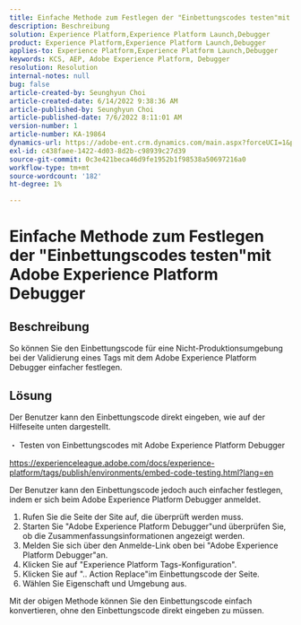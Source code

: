 ```yaml
---
title: Einfache Methode zum Festlegen der "Einbettungscodes testen"mit Adobe Experience Platform Debugger
description: Beschreibung
solution: Experience Platform,Experience Platform Launch,Debugger
product: Experience Platform,Experience Platform Launch,Debugger
applies-to: Experience Platform,Experience Platform Launch,Debugger
keywords: KCS, AEP, Adobe Experience Platform, Debugger
resolution: Resolution
internal-notes: null
bug: false
article-created-by: Seunghyun Choi
article-created-date: 6/14/2022 9:38:36 AM
article-published-by: Seunghyun Choi
article-published-date: 7/6/2022 8:11:01 AM
version-number: 1
article-number: KA-19864
dynamics-url: https://adobe-ent.crm.dynamics.com/main.aspx?forceUCI=1&pagetype=entityrecord&etn=knowledgearticle&id=5741b3bf-c5eb-ec11-bb3d-000d3a5c4292
exl-id: c438faee-1422-4d03-8d2b-c98939c27d39
source-git-commit: 0c3e421beca46d9fe1952b1f98538a50697216a0
workflow-type: tm+mt
source-wordcount: '182'
ht-degree: 1%

---
```


# Einfache Methode zum Festlegen der &quot;Einbettungscodes testen&quot;mit Adobe Experience Platform Debugger

## Beschreibung

So können Sie den Einbettungscode für eine Nicht-Produktionsumgebung bei der Validierung eines Tags mit dem Adobe Experience Platform Debugger einfacher festlegen. 

## Lösung


Der Benutzer kann den Einbettungscode direkt eingeben, wie auf der Hilfeseite unten dargestellt.

・ Testen von Einbettungscodes mit Adobe Experience Platform Debugger

https://experienceleague.adobe.com/docs/experience-platform/tags/publish/environments/embed-code-testing.html?lang=en

Der Benutzer kann den Einbettungscode jedoch auch einfacher festlegen, indem er sich beim Adobe Experience Platform Debugger anmeldet.

1. Rufen Sie die Seite der Site auf, die überprüft werden muss.
2. Starten Sie &quot;Adobe Experience Platform Debugger&quot;und überprüfen Sie, ob die Zusammenfassungsinformationen angezeigt werden.
3. Melden Sie sich über den Anmelde-Link oben bei &quot;Adobe Experience Platform Debugger&quot;an.
4. Klicken Sie auf &quot;Experience Platform Tags-Konfiguration&quot;.
5. Klicken Sie auf &quot;.. Action Replace&quot;im Einbettungscode der Seite.
6. Wählen Sie Eigenschaft und Umgebung aus.

Mit der obigen Methode können Sie den Einbettungscode einfach konvertieren, ohne den Einbettungscode direkt eingeben zu müssen.
